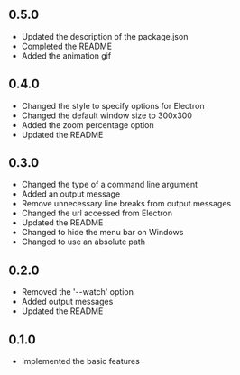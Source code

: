 ## 0.5.0
- Updated the description of the package.json
- Completed the README
- Added the animation gif

## 0.4.0
- Changed the style to specify options for Electron
- Changed the default window size to 300x300
- Added the zoom percentage option
- Updated the README

## 0.3.0
- Changed the type of a command line argument
- Added an output message
- Remove unnecessary line breaks from output messages
- Changed the url accessed from Electron
- Updated the README
- Changed to hide the menu bar on Windows
- Changed to use an absolute path

## 0.2.0
- Removed the '--watch' option
- Added output messages
- Updated the README

## 0.1.0
- Implemented the basic features
